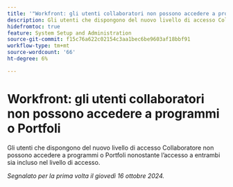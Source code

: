 ```yaml
---
title: '"Workfront: gli utenti collaboratori non possono accedere a programmi o Portfoli'
description: Gli utenti che dispongono del nuovo livello di accesso Collaboratore non possono accedere a programmi o Portfoli nonostante l’accesso a entrambi sia incluso nel livello di accesso.
hidefromtoc: true
feature: System Setup and Administration
source-git-commit: f15c76a622c02154c3aa1bec6be9603af18bbf91
workflow-type: tm+mt
source-wordcount: '66'
ht-degree: 6%

---
```


# Workfront: gli utenti collaboratori non possono accedere a programmi o Portfoli

Gli utenti che dispongono del nuovo livello di accesso Collaboratore non possono accedere a programmi o Portfoli nonostante l’accesso a entrambi sia incluso nel livello di accesso.

_Segnalato per la prima volta il giovedì 16 ottobre 2024._
